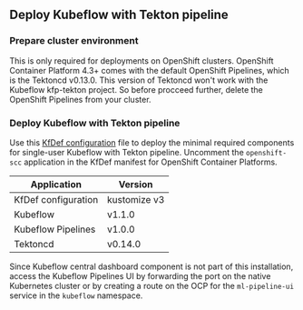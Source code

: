 ## Deploy Kubeflow with Tekton pipeline

### Prepare cluster environment

This is only required for deployments on OpenShift clusters. OpenShift Container Platform 4.3+ comes with the default OpenShift Pipelines, which is the Tektoncd v0.13.0. This version of Tektoncd won't work with the Kubeflow kfp-tekton project. So before procceed further, delete the OpenShift Pipelines from your cluster.

### Deploy Kubeflow with Tekton pipeline

Use this [KfDef configuration](./kfctl_ibm_tekton.v1.1.0.yaml) file to deploy the minimal required components for single-user Kubeflow with Tekton pipeline. Uncomment the `openshift-scc` application in the KfDef manifest for OpenShift Container Platforms.

|Application|Version|
|---|---|
|KfDef configuration|kustomize v3|
|Kubeflow|v1.1.0|
|Kubeflow Pipelines|v1.0.0|
|Tektoncd|v0.14.0|

Since Kubeflow central dashboard component is not part of this installation, access the Kubeflow Pipelines UI by forwarding the port on the native Kubernetes cluster or by creating a route on the OCP for the `ml-pipeline-ui` service in the `kubeflow` namespace.
